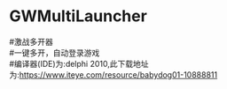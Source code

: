 # GWMultiLauncher  
#激战多开器  
#一键多开，自动登录游戏  
#编译器(IDE)为:delphi 2010,此下载地址为:https://www.iteye.com/resource/babydog01-10888811
